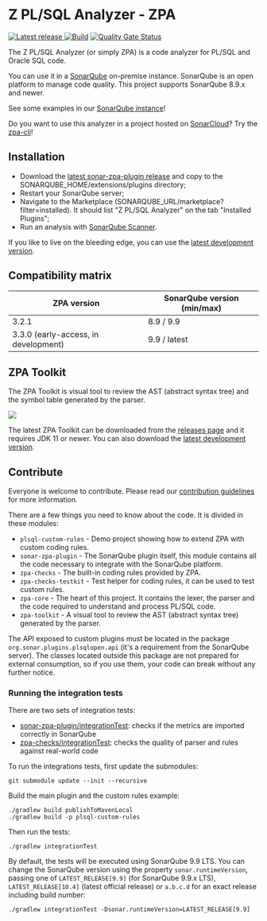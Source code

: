 # Z PL/SQL Analyzer - ZPA

[![Latest release](https://img.shields.io/github/release/felipebz/zpa.svg) ](https://github.com/felipebz/zpa/releases/latest)
[![Build](https://github.com/felipebz/zpa/actions/workflows/build.yml/badge.svg?branch=main)](https://github.com/felipebz/zpa/actions/workflows/build.yml)
[![Quality Gate Status](https://sonarqube.felipezorzo.com.br/api/project_badges/measure?project=com.felipebz.zpa%3Azpa&metric=alert_status)](https://sonarqube.felipezorzo.com.br/dashboard?id=com.felipebz.zpa%3Azpa)

The Z PL/SQL Analyzer (or simply ZPA) is a code analyzer for PL/SQL and Oracle SQL code.

You can use it in a [SonarQube](https://www.sonarqube.org) on-premise instance. SonarQube is an open platform to manage code quality. This project supports SonarQube 8.9.x and newer.

See some examples in our [SonarQube instance](https://sonarqube.felipezorzo.com.br/projects?languages=plsqlopen)!

Do you want to use this analyzer in a project hosted on [SonarCloud](https://sonarcloud.io)? Try the [zpa-cli](https://github.com/felipebz/zpa-cli)!

## Installation

- Download the [latest sonar-zpa-plugin release](https://github.com/felipebz/zpa/releases/latest) and copy to the SONARQUBE_HOME/extensions/plugins directory;
- Restart your SonarQube server;
- Navigate to the Marketplace (SONARQUBE_URL/marketplace?filter=installed). It should list "Z PL/SQL Analyzer" on the tab "Installed Plugins";
- Run an analysis with [SonarQube Scanner](https://docs.sonarqube.org/display/SCAN/Analyzing+with+SonarQube+Scanner).

If you like to live on the bleeding edge, you can use the [latest development version](https://github.com/felipebz/zpa/releases/early-access).

## Compatibility matrix

| ZPA version                          | SonarQube version (min/max) |
|--------------------------------------|-----------------------------|
| 3.2.1                                | 8.9 / 9.9                   |
| 3.3.0 (early-access, in development) | 9.9 / latest                |

## ZPA Toolkit

The ZPA Toolkit is visual tool to review the AST (abstract syntax tree) and the symbol table generated by the parser.

![](https://raw.githubusercontent.com/wiki/felipebz/zpa/img/zpa-toolkit.png)

The latest ZPA Toolkit can be downloaded from the [releases page](https://github.com/felipebz/zpa/releases/latest) and it requires JDK 11 or newer. You can also download the [latest development version](https://github.com/felipebz/zpa/releases/early-access). 

## Contribute

Everyone is welcome to contribute. Please read our [contribution guidelines](CONTRIBUTING.md) for more information.

There are a few things you need to know about the code. It is divided in these modules:

- `plsql-custom-rules` - Demo project showing how to extend ZPA with custom coding rules.
- `sonar-zpa-plugin` - The SonarQube plugin itself, this module contains all the code necessary to integrate with the SonarQube platform.
- `zpa-checks` - The built-in coding rules provided by ZPA.
- `zpa-checks-testkit` - Test helper for coding rules, it can be used to test custom rules.
- `zpa-core` - The heart of this project. It contains the lexer, the parser and the code required to understand and process PL/SQL code.
- `zpa-toolkit` - A visual tool to review the AST (abstract syntax tree) generated by the parser.

The API exposed to custom plugins must be located in the package `org.sonar.plugins.plsqlopen.api` (it's a requirement from the SonarQube server). The classes located outside this package are not prepared for external consumption, so if you use them, your code can break without any further notice.

### Running the integration tests

There are two sets of integration tests:

- [sonar-zpa-plugin/integrationTest](https://github.com/felipebz/zpa/tree/main/sonar-zpa-plugin/src/integrationTest): checks if the metrics are imported correctly in SonarQube
- [zpa-checks/integrationTest](https://github.com/felipebz/zpa/tree/main/zpa-checks/src/integrationTest): checks the quality of parser and rules against real-world code

To run the integrations tests, first update the submodules:

    git submodule update --init --recursive
    
Build the main plugin and the custom rules example:

    ./gradlew build publishToMavenLocal
    ./gradlew build -p plsql-custom-rules

Then run the tests:

    ./gradlew integrationTest

By default, the tests will be executed using SonarQube 9.9 LTS. You can change the SonarQube version using the property `sonar.runtimeVersion`, passing one of `LATEST_RELEASE[9.9]` (for SonarQube 9.9.x LTS), `LATEST_RELEASE[10.4]` (latest official release) or `a.b.c.d` for an exact release including build number: 

    ./gradlew integrationTest -Dsonar.runtimeVersion=LATEST_RELEASE[9.9]
